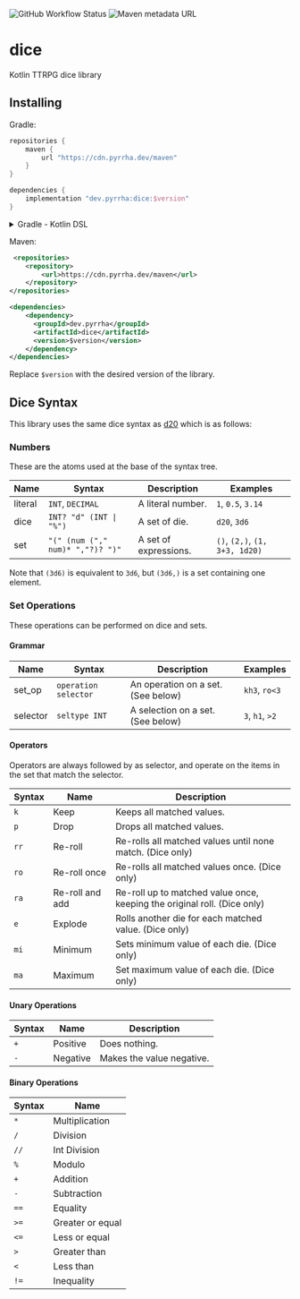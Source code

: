 ![GitHub Workflow Status](https://img.shields.io/github/workflow/status/joezwet/dice/main?logo=github-actions&logoColor=white&style=flat-square)
![Maven metadata URL](https://img.shields.io/maven-metadata/v?logo=apache-maven&metadataUrl=https%3A%2F%2Fcdn.pyrrha.dev%2Fmaven%2Fdev%2Fpyrrha%2Fdice%2Fmaven-metadata.xml&style=flat-square)
# dice
Kotlin TTRPG dice library

## Installing
Gradle:
```groovy
repositories {
    maven {
        url "https://cdn.pyrrha.dev/maven"
    }
}

dependencies {
    implementation "dev.pyrrha:dice:$version"
}
```

<details>
<summary>Gradle - Kotlin DSL</summary>
<br>

```kotlin
repositories {
    maven("https://cdn.pyrrha.dev/maven")
}

dependencies {
    implementation("dev.pyrrha:dice:$version")
}

```
</details>

Maven:
```xml
 <repositories>
    <repository>
        <url>https://cdn.pyrrha.dev/maven</url>
    </repository>
</repositories>

<dependencies>
    <dependency>
      <groupId>dev.pyrrha</groupId>
      <artifactId>dice</artifactId>
      <version>$version</version>
    </dependency>
</dependencies>
```
Replace `$version` with the desired version of the library.

## Dice Syntax
This library uses the same dice syntax as [d20](https://d20.readthedocs.io/en/latest/start.html#dice-syntax) which is as follows:

### Numbers
These are the atoms used at the base of the syntax tree.

| **Name** | **Syntax** | **Description** | **Examples** |
| --- | --- | --- | --- |
| literal | `INT`, `DECIMAL` | A literal number. | `1`, `0.5`, `3.14` |
| dice | <code>INT? "d" (INT &#124; "%")</code> | A set of die. | `d20`, `3d6` |
| set | `"(" (num ("," num)* ","?)? ")"` | A set of expressions. | `()`, `(2,)`, `(1, 3+3, 1d20)` |

Note that `(3d6)` is equivalent to `3d6`, but `(3d6,)` is a set containing one element.

### Set Operations
These operations can be performed on dice and sets.

#### Grammar
| **Name** | **Syntax**           | **Description**                    | **Examples**    |
| ---      | ---                  | ---                                | ---             |
| set_op   | `operation selector` | An operation on a set. (See below) | `kh3`, `ro<3`   |
| selector | `seltype INT`        | A selection on a set. (See below)  | `3`, `h1`, `>2` |

#### Operators
Operators are always followed by as selector, and operate on the items in the set that match the selector.

| **Syntax** | **Name**        | **Description**                                                          |
| ---        | ---             | ---                                                                      |
| `k`        | Keep            | Keeps all matched values.                                                |
| `p`        | Drop            | Drops all matched values.                                                |
| `rr`       | Re-roll         | Re-rolls all matched values until none match. (Dice only)                |
| `ro`       | Re-roll once    | Re-rolls all matched values once. (Dice only)                            |
| `ra`       | Re-roll and add | Re-roll up to matched value once, keeping the original roll. (Dice only) |
| `e`        | Explode         | Rolls another die for each matched value. (Dice only)                    |
| `mi`       | Minimum         | Sets minimum value of each die. (Dice only)                              |
| `ma`       | Maximum         | Set maximum value of each die. (Dice only)                               |

#### Unary Operations
| **Syntax** | **Name** | **Description**           |
| ---        | ---      | ---                       |
| `+`        | Positive | Does nothing.             |
| `-`        | Negative | Makes the value negative. |

#### Binary Operations
| **Syntax** | **Name**         |
| ---        | ---              |
| `*`        | Multiplication   |
| `/`        | Division         |
| `//`       | Int Division     |
| `%`        | Modulo           |
| `+`        | Addition         |
| `-`        | Subtraction      |
| `==`       | Equality         |
| `>=`       | Greater or equal |
| `<=`       | Less or equal    |
| `>`        | Greater than     |
| `<`        | Less than        |
| `!=`       | Inequality       |
